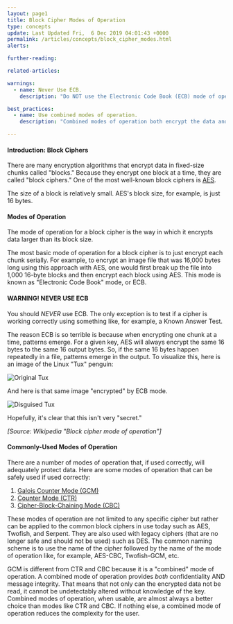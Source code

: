 ```yaml
---
layout: page1
title: Block Cipher Modes of Operation
type: concepts
update: Last Updated Fri,  6 Dec 2019 04:01:43 +0000
permalink: /articles/concepts/block_cipher_modes.html
alerts:

further-reading:

related-articles:

warnings:
  - name: Never Use ECB.
    description: "Do NOT use the Electronic Code Book (ECB) mode of operation. This is only for testing!"

best_practices:
  - name: Use combined modes of operation.
    description: "Combined modes of operation both encrypt the data and protect it from modifications. Modes, such as GCM or CCM, are almost always a good choice."

---
```


#### Introduction: Block Ciphers

There are many encryption algorithms that encrypt data in fixed-size chunks called "blocks." Because they encrypt one block at a time, they are called "block ciphers." One of the most well-known block ciphers is [AES](/articles/symmetric_algorithms/aes/aes.html).

The size of a block is relatively small. AES's block size, for example, is just 16 bytes.

#### Modes of Operation

The mode of operation for a block cipher is the way in which it encrypts data larger than its block size.

The most basic mode of operation for a block cipher is to just encrypt each chunk serially. For example, to encrypt an image file that was 16,000 bytes long using this approach with AES, one would first break up the file into 1,000 16-byte blocks and then encrypt each block using AES. This mode is known as "Electronic Code Book" mode, or ECB.

#### WARNING! NEVER USE ECB

You should *NEVER* use ECB. The only exception is to test if a cipher is working correctly using something like, for example, a Known Answer Test.

The reason ECB is so terrible is because when encrypting one chunk at a time, patterns emerge. For a given key, AES will always encrypt the same 16 bytes to the same 16 output bytes. So, if the same 16 bytes happen repeatedly in a file, patterns emerge in the output. To visualize this, here is an image of the Linux "Tux" penguin:

![Original Tux](https://upload.wikimedia.org/wikipedia/commons/5/56/Tux.jpg "The Original Tux")

And here is that same image "encrypted" by ECB mode.

![Disguised Tux](https://upload.wikimedia.org/wikipedia/commons/f/f0/Tux_ecb.jpg "Tux in Disguise?!")

Hopefully, it's clear that this isn't very "secret."

_[Source: Wikipedia "Block cipher mode of operation"]_

#### Commonly-Used Modes of Operation

There are a number of modes of operation that, if used correctly, will adequately protect data. Here are some modes of operation that can be safely used if used correctly:

1. [Galois Counter Mode (GCM)](/articles/symmetric_algorithms/mode_gcm/mode_gcm.html)
1. [Counter Mode (CTR)](/articles/symmetric_algorithms/mode_ctr/mode_ctr.html)
1. [Cipher-Block-Chaining Mode (CBC)](/articles/symmetric_algorithms/mode_cbc/mode_cbc.html)

These modes of operation are not limited to any specific cipher but rather can be applied to the common block ciphers in use today such as AES, Twofish, and Serpent. They are also used with legacy ciphers (that are no longer safe and should not be used) such as DES. The common naming scheme is to use the name of the cipher followed by the name of the mode of operation like, for example, AES-CBC, Twofish-GCM, etc.

GCM is different from CTR and CBC because it is a "combined" mode of operation. A combined mode of operation provides _both_ confidentiality AND message integrity. That means that not only can the encrypted data not be read, it cannot be undetectably altered without knowledge of the key. Combined modes of operation, when usable, are almost always a better choice than modes like CTR and CBC. If nothing else, a combined mode of operation reduces the complexity for the user.

